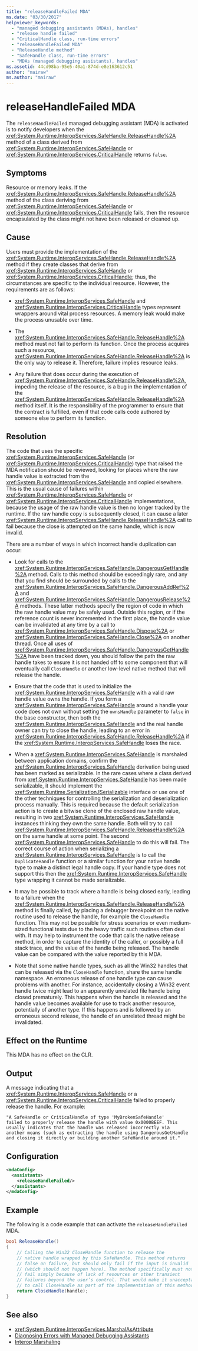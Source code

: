 ```yaml
---
title: "releaseHandleFailed MDA"
ms.date: "03/30/2017"
helpviewer_keywords: 
  - "managed debugging assistants (MDAs), handles"
  - "release handle failed"
  - "CriticalHandle class, run-time errors"
  - "releaseHandleFailed MDA"
  - "ReleaseHandle method"
  - "SafeHandle class, run-time errors"
  - "MDAs (managed debugging assistants), handles"
ms.assetid: 44cd98ba-95e5-40a1-874d-e8e163612c51
author: "mairaw"
ms.author: "mairaw"
---
```

# releaseHandleFailed MDA
The `releaseHandleFailed` managed debugging assistant (MDA) is activated is to notify developers when the <xref:System.Runtime.InteropServices.SafeHandle.ReleaseHandle%2A> method of a class derived from <xref:System.Runtime.InteropServices.SafeHandle> or <xref:System.Runtime.InteropServices.CriticalHandle> returns `false`.  
  
## Symptoms  
 Resource or memory leaks.  If the <xref:System.Runtime.InteropServices.SafeHandle.ReleaseHandle%2A> method of the class deriving from <xref:System.Runtime.InteropServices.SafeHandle> or <xref:System.Runtime.InteropServices.CriticalHandle> fails, then the resource encapsulated by the class might not have been released or cleaned up.  
  
## Cause  
 Users must provide the implementation of the <xref:System.Runtime.InteropServices.SafeHandle.ReleaseHandle%2A> method if they create classes that derive from <xref:System.Runtime.InteropServices.SafeHandle> or <xref:System.Runtime.InteropServices.CriticalHandle>; thus, the circumstances are specific to the individual resource. However, the requirements are as follows:  
  
- <xref:System.Runtime.InteropServices.SafeHandle> and <xref:System.Runtime.InteropServices.CriticalHandle> types represent wrappers around vital process resources. A memory leak would make the process unusable over time.  
  
- The <xref:System.Runtime.InteropServices.SafeHandle.ReleaseHandle%2A> method must not fail to perform its function. Once the process acquires such a resource, <xref:System.Runtime.InteropServices.SafeHandle.ReleaseHandle%2A> is the only way to release it. Therefore, failure implies resource leaks.  
  
- Any failure that does occur during the execution of <xref:System.Runtime.InteropServices.SafeHandle.ReleaseHandle%2A>, impeding the release of the resource, is a bug in the implementation of the <xref:System.Runtime.InteropServices.SafeHandle.ReleaseHandle%2A> method itself. It is the responsibility of the programmer to ensure that the contract is fulfilled, even if that code calls code authored by someone else to perform its function.  
  
## Resolution  
 The code that uses the specific <xref:System.Runtime.InteropServices.SafeHandle> (or <xref:System.Runtime.InteropServices.CriticalHandle>) type that raised the MDA notification should be reviewed, looking for places where the raw handle value is extracted from the <xref:System.Runtime.InteropServices.SafeHandle> and copied elsewhere. This is the usual cause of failures within <xref:System.Runtime.InteropServices.SafeHandle> or <xref:System.Runtime.InteropServices.CriticalHandle> implementations, because the usage of the raw handle value is then no longer tracked by the runtime. If the raw handle copy is subsequently closed, it can cause a later <xref:System.Runtime.InteropServices.SafeHandle.ReleaseHandle%2A> call to fail because the close is attempted on the same handle, which is now invalid.  
  
 There are a number of ways in which incorrect handle duplication can occur:  
  
- Look for calls to the <xref:System.Runtime.InteropServices.SafeHandle.DangerousGetHandle%2A> method. Calls to this method should be exceedingly rare, and any that you find should be surrounded by calls to the <xref:System.Runtime.InteropServices.SafeHandle.DangerousAddRef%2A> and <xref:System.Runtime.InteropServices.SafeHandle.DangerousRelease%2A> methods. These latter methods specify the region of code in which the raw handle value may be safely used. Outside this region, or if the reference count is never incremented in the first place, the handle value can be invalidated at any time by a call to <xref:System.Runtime.InteropServices.SafeHandle.Dispose%2A> or <xref:System.Runtime.InteropServices.SafeHandle.Close%2A> on another thread. Once all uses of <xref:System.Runtime.InteropServices.SafeHandle.DangerousGetHandle%2A> have been tracked down, you should follow the path the raw handle takes to ensure it is not handed off to some component that will eventually call `CloseHandle` or another low-level native method that will release the handle.  
  
- Ensure that the code that is used to initialize the <xref:System.Runtime.InteropServices.SafeHandle> with a valid raw handle value owns the handle. If you form a <xref:System.Runtime.InteropServices.SafeHandle> around a handle your code does not own without setting the `ownsHandle` parameter to `false` in the base constructor, then both the <xref:System.Runtime.InteropServices.SafeHandle> and the real handle owner can try to close the handle, leading to an error in <xref:System.Runtime.InteropServices.SafeHandle.ReleaseHandle%2A> if the <xref:System.Runtime.InteropServices.SafeHandle> loses the race.  
  
- When a <xref:System.Runtime.InteropServices.SafeHandle> is marshaled between application domains, confirm the <xref:System.Runtime.InteropServices.SafeHandle> derivation being used has been marked as serializable. In the rare cases where a class derived from <xref:System.Runtime.InteropServices.SafeHandle> has been made serializable, it should implement the <xref:System.Runtime.Serialization.ISerializable> interface or use one of the other techniques for controlling the serialization and deserialization process manually. This is required because the default serialization action is to create a bitwise clone of the enclosed raw handle value, resulting in two <xref:System.Runtime.InteropServices.SafeHandle> instances thinking they own the same handle. Both will try to call <xref:System.Runtime.InteropServices.SafeHandle.ReleaseHandle%2A> on the same handle at some point. The second <xref:System.Runtime.InteropServices.SafeHandle> to do this will fail. The correct course of action when serializing a <xref:System.Runtime.InteropServices.SafeHandle> is to call the `DuplicateHandle` function or a similar function for your native handle type to make a distinct legal handle copy. If your handle type does not support this then the <xref:System.Runtime.InteropServices.SafeHandle> type wrapping it cannot be made serializable.  
  
- It may be possible to track where a handle is being closed early, leading to a failure when the <xref:System.Runtime.InteropServices.SafeHandle.ReleaseHandle%2A> method is finally called, by placing a debugger breakpoint on the native routine used to release the handle, for example the `CloseHandle` function. This may not be possible for stress scenarios or even medium-sized functional tests due to the heavy traffic such routines often deal with. It may help to instrument the code that calls the native release method, in order to capture the identity of the caller, or possibly a full stack trace, and the value of the handle being released.  The handle value can be compared with the value reported by this MDA.  
  
- Note that some native handle types, such as all the Win32 handles that can be released via the `CloseHandle` function, share the same handle namespace. An erroneous release of one handle type can cause problems with another. For instance, accidentally closing a Win32 event handle twice might lead to an apparently unrelated file handle being closed prematurely. This happens when the handle is released and the handle value becomes available for use to track another resource, potentially of another type. If this happens and is followed by an erroneous second release, the handle of an unrelated thread might be invalidated.  
  
## Effect on the Runtime  
 This MDA has no effect on the CLR.  
  
## Output  
 A message indicating that a <xref:System.Runtime.InteropServices.SafeHandle> or a <xref:System.Runtime.InteropServices.CriticalHandle> failed to properly release the handle. For example:  
  
```output
"A SafeHandle or CriticalHandle of type 'MyBrokenSafeHandle'   
failed to properly release the handle with value 0x0000BEEF. This   
usually indicates that the handle was released incorrectly via   
another means (such as extracting the handle using DangerousGetHandle   
and closing it directly or building another SafeHandle around it."  
```  
  
## Configuration  
  
```xml  
<mdaConfig>  
  <assistants>  
    <releaseHandleFailed/>  
  </assistants>  
</mdaConfig>  
```  
  
## Example  
 The following is a code example that can activate the `releaseHandleFailed` MDA.  
  
```csharp
bool ReleaseHandle()  
{  
    // Calling the Win32 CloseHandle function to release the   
    // native handle wrapped by this SafeHandle. This method returns   
    // false on failure, but should only fail if the input is invalid   
    // (which should not happen here). The method specifically must not   
    // fail simply because of lack of resources or other transient   
    // failures beyond the user’s control. That would make it unacceptable   
    // to call CloseHandle as part of the implementation of this method.  
    return CloseHandle(handle);  
}  
```  
  
## See also

- <xref:System.Runtime.InteropServices.MarshalAsAttribute>
- [Diagnosing Errors with Managed Debugging Assistants](diagnosing-errors-with-managed-debugging-assistants.md)
- [Interop Marshaling](../interop/interop-marshaling.md)
